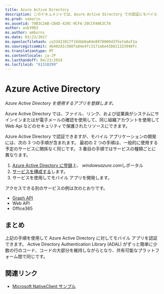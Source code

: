 ```yaml
---
title: Azure Active Directory
description: このドキュメントでは、Azure Active Directory での認証にモバイル アプリを許可に従う必要がある手順について説明します。
ms.prod: xamarin
ms.assetid: 70B3C2AB-CB4D-420C-9CFA-20CCFA0E3C78
author: asb3993
ms.author: amburns
ms.date: 03/23/2017
ms.openlocfilehash: ca33422817f19dbb0a04e8870800d3f5efa8af2a
ms.sourcegitcommit: 4b402d1c508fa84e4fc3171a6e43b811323948fc
ms.translationtype: MT
ms.contentlocale: ja-JP
ms.lasthandoff: 04/23/2019
ms.locfileid: "61318299"
---
```

# <a name="azure-active-directory"></a>Azure Active Directory

_Azure Active Directory を使用するアプリを登録します。_

Azure Active Directory では、ファイル、リンク、および従業員がシステムにサインインまたはが電子メールの確認を使用して、同じ組織アカウントを使用して Web Api などのセキュリティで保護されたリソースにできます。

Azure Active Directory で認証できますが、モバイル アプリケーションの開発には、次の 3 つの手順が含まれます。
最初の 2 つの手順は、一般的に使用する予定のサービスに関係なく同じです。 3 番目の手順ではサービスの種類ごとに異なります。

  1. [Azure Active Directory に登録](~/cross-platform/data-cloud/active-directory/get-started/register.md)上、 *windowsazure.com*しポータル
  2. [サービスを構成する](~/cross-platform/data-cloud/active-directory/get-started/configure.md)します。
  3. サービスを使用してモバイル アプリを開発します。

アクセスできる別のサービスの例は次のとおりです。

- [Graph API](~/cross-platform/data-cloud/active-directory/graph.md)
- Web API
- Office365


## <a name="conclusion"></a>まとめ

上記の手順を使用して Azure Active Directory に対してモバイル アプリを認証できます。 Active Directory Authentication Library (ADAL) がずっと簡単に少数の行のコード、コードの大部分を維持しながらとなり、共有可能なプラットフォーム間で同じです。



## <a name="related-links"></a>関連リンク

- [Microsoft NativeClient サンプル](https://github.com/AzureADSamples/NativeClient-MultiTarget-DotNet)
